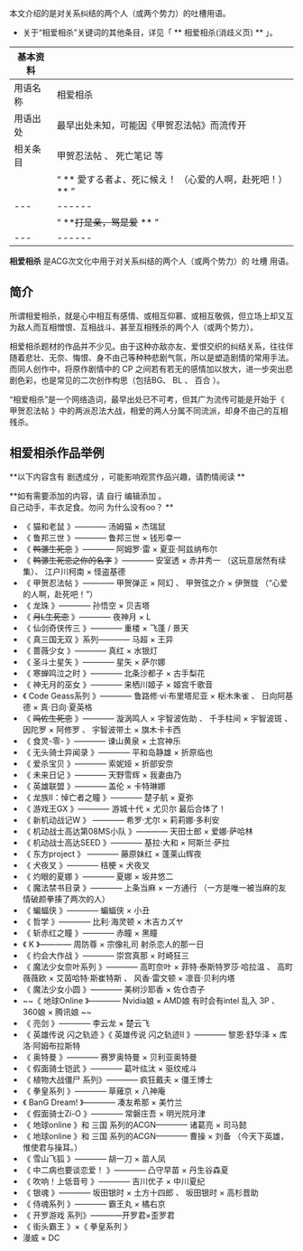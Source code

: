 本文介绍的是对关系纠结的两个人（或两个势力）的吐槽用语。

  * 关于“相爱相杀”关键词的其他条目，详见「 ** 相爱相杀(消歧义页)  ** 」。 

|  **基本资料**  ||
|---|---|
|用语名称  |  相爱相杀   |
|用语出处  |  最早出处未知，可能因《甲贺忍法帖》而流传开   |
|相关条目  |  甲贺忍法帖  、  死亡笔记  等   |
||  “    ** 愛する者よ、死に候え！  （心爱的人啊，赴死吧！） **   ”|
|---|------|
||  “    **~~打是亲，骂是爱~~ **   ”|
|---|------|
  
**相爱相杀** 是ACG次文化中用于对关系纠结的两个人（或两个势力）的  吐槽  用语。

##  简介

所谓相爱相杀，就是心中相互有感情、或相互仰慕、或相互敬佩，但立场上却又互为敌人而互相憎恨、互相战斗、甚至互相残杀的两个人（或两个势力）。

相爱相杀题材的作品并不少见。由于这种亦敌亦友、爱恨交织的纠结关系，往往伴随着悲壮、无奈、悔恨、身不由己等种种悲剧气氛，所以是塑造剧情的常用手法。而同人创作中，将原作剧情中的
CP  之间若有若无的感情加以放大，进一步突出悲剧色彩，也是常见的二次创作构思（包括BG、  BL  、  百合  ）。

“相爱相杀”是一个网络造词，最早出处已不可考，但其广为流传可能是开始于《  甲贺忍法帖  》中的两派忍法大战，相爱的两人分属不同流派，却身不由己的互相残杀。

##  相爱相杀作品举例

**以下内容含有 剧透成分  ，可能影响观赏作品兴趣，请酌情阅读 **

**如有需要添加的内容，请 自行  编辑添加  。  
自己动手，丰衣足食。勿问  为什么没有oo？  **

  * 《  猫和老鼠  》————  汤姆猫  ×  杰瑞鼠 
  * 《  鲁邦三世  》————  鲁邦三世  ×  钱形幸一 
  * 《  ~~鸭骡生死恋~~ 》————  阿姆罗·雷  ×  夏亚·阿兹纳布尔 
  * 《  ~~鸭骡生死恋之你的名字~~ 》————  安室透  ×  赤井秀一  （这玩意居然有续集）、  江户川柯南  ×  怪盗基德 
  * 《  甲贺忍法帖  》————  甲贺弹正  ×  阿幻  、  甲贺弦之介  ×  伊贺胧  （“心爱的人啊，赴死吧！”） 
  * 《  龙珠  》————  孙悟空  ×  贝吉塔 
  * 《  ~~月L生死恋~~ 》————  夜神月  ×  L 
  * 《  仙剑奇侠传三  》————  重楼  ×  飞蓬  /  景天 
  * 《  真三国无双  》系列————  马超  ×  王异 
  * 《  蔷薇少女  》————  真红  ×  水银灯 
  * 《  圣斗士星矢  》————  星矢  ×  萨尔娜 
  * 《  寒蝉鸣泣之时  》————  北条沙都子  ×  古手梨花 
  * 《  神无月的巫女  》————  来栖川姬子  ×  姬宫千歌音 
  * 《  Code Geass系列  》————  鲁路修·vi·布里塔尼亚  ×  枢木朱雀  、  日向阿基德  ×  真·日向·夏英格 
  * 《  ~~鸣佐生死恋~~ 》————  漩涡鸣人  ×  宇智波佐助  、  千手柱间  ×  宇智波斑  、  因陀罗  ×  阿修罗  、  宇智波带土  ×  旗木卡卡西 
  * 《  食灵-零-  》————  谏山黄泉  ×  土宫神乐 
  * 《  无头骑士异闻录  》————  平和岛静雄  ×  折原临也 
  * 《  爱杀宝贝  》————  索妮娅  ×  折部安奈 
  * 《  未来日记  》————  天野雪辉  ×  我妻由乃 
  * 《  英雄联盟  》————  盖伦  ×  卡特琳娜 
  * 《  龙族II：悼亡者之瞳  》————  楚子航  ×  夏弥 
  * 《  游戏王GX  》————  游城十代  ×  尤贝尔  最后合体了！ 
  * 《  新机动战记W  》 ————  希罗·尤尔  ×  莉莉娜·多利安 
  * 《  机动战士高达第08MS小队  》————  天田士郎  ×  爱娜·萨哈林 
  * 《  机动战士高达SEED  》————  基拉·大和  ×  阿斯兰·萨拉 
  * 《  东方project  》 ————  藤原妹红  ×  蓬莱山辉夜 
  * 《  犬夜叉  》————  桔梗  ×  犬夜叉 
  * 《  灼眼的夏娜  》————  夏娜  ×  坂井悠二 
  * 《  魔法禁书目录  》————  上条当麻  ×  一方通行  （一方是唯一被当麻的友情破颜拳揍了两次的人） 
  * 《  蝙蝠侠  》————  蝙蝠侠  ×  小丑 
  * 《  哲学  》————  比利·海灵顿  ×  木吉カズヤ 
  * 《  斩赤红之瞳  》————  赤瞳  ×  黑瞳 
  * 《  K  》————  周防尊  ×  宗像礼司  射杀恋人的那一日 
  * 《  约会大作战  》————  崇宫真那  ×  时崎狂三 
  * 《  魔法少女奈叶系列  》————  高町奈叶  ×  菲特·泰斯特罗莎·哈拉温  、  高町薇薇欧  ×  艾茵哈特·斯崔特斯  、  风香·雷文顿  ×  凛音·贝利内塔 
  * 《  魔法少女小圆  》————  美树沙耶香  ×  佐仓杏子 
  * ~~《 地球Online  》————  Nvidia娘  ×  AMD娘  有时会有intel  乱入  3P  、  360娘  ×  腾讯娘  ~~
  * 《  亮剑  》————  李云龙  ×  楚云飞 
  * 《  英雄传说 闪之轨迹  》《  英雄传说 闪之轨迹II  》————  黎恩·舒华泽  ×  库洛·阿姆布拉斯特 
  * 《  奥特曼  》————  赛罗奥特曼  ×  贝利亚奥特曼 
  * 《  假面骑士铠武  》————  葛叶纮汰  ×  驱纹戒斗 
  * 《  植物大战僵尸  系列》————  疯狂戴夫  ×  僵王博士 
  * 《  拳皇系列  》————  草薙京  ×  八神庵 
  * 《  BanG Dream!  》————  凑友希那  ×  美竹兰 
  * 《  假面骑士Zi-O  》————  常磐庄吾  ×  明光院月津 
  * 《  地球online  》和  三国  系列的ACGN————  诸葛亮  ×  司马懿 
  * 《  地球online  》和  三国  系列的ACGN————  曹操  ×  刘备  （今天下英雄，惟使君与操耳。） 
  * 《  雪山飞狐  》————  胡一刀  ×  苗人凤 
  * 《  中二病也要谈恋爱！  》————  凸守早苗  ×  丹生谷森夏 
  * 《  吹响！上低音号  》————  吉川优子  ×  中川夏纪 
  * 《  银魂  》————  坂田银时  ×  土方十四郎  、  坂田银时  ×  高杉晋助 
  * 《  侍魂系列  》————  霸王丸  ×  橘右京 
  * 《  开罗游戏  系列》————开罗君×歪罗君 
  * 《  街头霸王  》×《  拳皇系列  》 
  * 漫威  ×  DC 

  